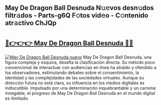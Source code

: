 ## May De Dragon Ball Desnuda N𝚞𝚎vos desn𝚞dos filtr𝚊dos - Parts-g6Q F𝚘tos vid𝚎o - C𝚘ntenido atr𝚊ctivo ChJQp

# <h2><a href="http://mb97y8.tromn.icu/?c=May+De+Dragon+Ball+Desnuda">🔗👉👉👉 May De Dragon Ball Desnuda 🔗🔗</a></h2>

[![May De Dragon Ball Desnuda nuevo](https://i.imgur.com/pEAQMta.gif)](http://mb97y8.tromn.icu/?c=May+De+Dragon+Ball+Desnuda)
May De Dragon Ball Desnuda, una figura compleja y esquiva, desafía la clasificación directa. Su método poco convencional de interactuar con audiencias en línea ha atraído y ofendido a los observadores, estimulando debates sobre el consentimiento, la identidad y las complejidades de las sociedades virtuales. Aunque su dirección futura no está clara, su influencia en los medios digitales es indiscutible. Impulsado por una determinación inquebrantable y un carisma innegable, el progreso de May De Dragon Ball Desnuda en el mundo digital es ilimitado.
